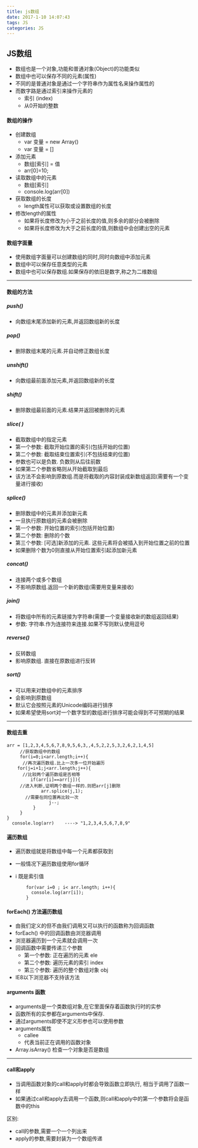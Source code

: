 ```yaml
---
title: js数组
date: 2017-1-10 14:07:43
tags: JS
categories: JS
---
```


## JS数组
- 数组也是一个对象,功能和普通对象(Object)的功能类似
- 数组中也可以保存不同的元素(属性)
- 不同的是普通对象是通过一个字符串作为属性名来操作属性的
- 而数字路是通过索引来操作元素的
	- 索引 (index)
	- 从0开始的整数

#### 数组的操作
- 创建数组
	- var 变量 = new Array()
	- var 变量 = []
- 添加元素
	- 数组[索引] = 值
	- arr[0]=10;
- 读取数组中的元素
	- 数组[索引]
	- console.log(arr[0])
- 获取数组的长度
	- length属性可以获取或设置数组的长度
- 修改length的属性
	- 如果将长度修改为小于之前长度的值,则多余的部分会被删除
    - 如果将长度修改为大于之前长度的值,则数组中会创建出空的元素
   
#### 数组字面量
- 使用数组字面量可以创建数组的同时,同时向数组中添加元素
- 数组中可以保存任意类型的元素
- 数组中也可以保存数组.如果保存的依旧是数字,称之为二维数组

----------

#### 数组的方法
##### push()
- 向数组末尾添加新的元素,并返回数组新的长度
##### pop()
- 删除数组末尾的元素.并自动修正数组长度
##### unshift() 
- 向数组最前面添加元素,并返回数组新的长度
##### shift()
- 删除数组最前面的元素.结果并返回被删除的元素
##### slice( )
- 截取数组中的指定元素
- 第一个参数: 截取开始位置的索引(包括开始的位置)
- 第二个参数: 截取结束位置索引(不包括结束的位置)
- 参数也可以是负数. 负数则从后往前数
- 如果第二个参数省略则从开始截取到最后
- 该方法不会影响到原数组.而是将截取的内容封装成新数组返回(需要有一个变量进行接收)
##### splice()
- 删除数组中的元素并添加新元素
- 一旦执行原数组的元素会被删除
- 第一个参数: 开始位置的索引(包括开始位置)
- 第二个参数: 删除的个数
- 第三个参数: [可选]新添加的元素. 这些元素将会被插入到开始位置之前的位置
- 如果删除个数为0则直接从开始位置索引起添加新元素
##### concat()
- 连接两个或多个数组
- 不影响原数组.返回一个新的数组(需要用变量来接收)
##### join()
- 将数组中所有的元素链接为字符串(需要一个变量接收新的数组返回结果)
- 参数: 字符串.作为连接符来连接.如果不写则默认使用逗号
##### reverse()
- 反转数组
- 影响原数组. 直接在原数组进行反转
##### sort()
- 可以用来对数组中的元素排序
- 会影响到原数组
- 默认它会按照元素的Unicode编码进行排序
- 如果希望使用sort对一个数字型的数组进行排序可能会得到不可预期的结果

----------

#### 数组去重
    arr = [1,2,3,4,5,6,7,8,9,5,6,3,,4,5,2,2,5,3,2,6,2,1,4,5]
         //获取数组中的数组
         for(i=0;i<arr.length;i++){
          //再次遍历数组.比上一次多一位开始遍历
        for(j=i+1;j<arr.length;j++){
          //比较两个遍历数组是否相等
             if(arr[i]==arr[j]){
         //进入判断,证明两个数组一样的.则把arr[j]删除
                 arr.splice(j,1);
           //需要在同位置再比较一次
                    j--;
              }
         }
	}
      console.log(arr)    ----> "1,2,3,4,5,6,7,8,9"

#### 遍历数组
- 遍历数组就是将数组中每一个元素都获取到
- 一般情况下遍历数组使用for循环
- i 既是索引值

		  for(var i=0 ; i< arr.length; i++){
		  	console.log(arr[i]);
		  }

#### forEach() 方法遍历数组
- 由我们定义的但不由我们调用又可以执行的函数称为回调函数
- forEach() 中的回调函数由浏览器调用
- 浏览器遍历到一个元素就会调用一次
- 回调函数中需要传递三个参数
	- 第一个参数: 正在遍历的元素 ele
	- 第二个参数: 遍历元素的索引 index
	- 第三个参数: 遍历的整个数组对象 obj
- IE8以下浏览器不支持该方法

#### arguments 函数
- arguments是一个类数组对象,在它里面保存着函数执行时的实参
- 函数所有的实参都在arguments中保存.
- 通过arguments即使不定义形参也可以使用参数
- arguments属性
	- callee
	- 代表当前正在调用的函数对象
- Array.isArray() 检查一个对象是否是数组


----------

#### call和apply
- 当调用函数对象的call和apply时都会导致函数立即执行, 相当于调用了函数一样
- 如果通过call和apply去调用一个函数,则call和apply中的第一个参数将会是函数中的this

区别:

- call的参数,需要一个一个列出来
- apply的参数,需要封装为一个数组传递